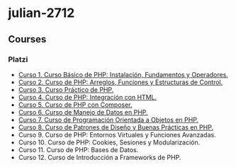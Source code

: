 # julian-2712
## Courses
### Platzi

* [Curso 1. Curso Básico de PHP: Instalación, Fundamentos y Operadores.](https://github.com/julian-2712/Curso-1?tab=readme-ov-file#ruta-php)
* [Curso 2. Curso de PHP: Arreglos, Funciones y Estructuras de Control.](https://github.com/julian-2712/Curso-2?tab=readme-ov-file#ruta-php)
* [Curso 3. Curso Práctico de PHP.](https://github.com/julian-2712/Curso-3?tab=readme-ov-file#ruta-php)
* [Curso 4. Curso de PHP: Integración con HTML.](https://github.com/julian-2712/Curso-4?tab=readme-ov-file#ruta-php)
* [Curso 5. Curso de PHP con Composer.](https://github.com/julian-2712/Curso-5?tab=readme-ov-file#ruta-php)
* [Curso 6. Curso de Manejo de Datos en PHP.](https://github.com/julian-2712/Curso-6?tab=readme-ov-file#ruta-php)
* [Curso 7. Curso de Programación Orientada a Objetos en PHP.](https://github.com/julian-2712/Curso-7?tab=readme-ov-file#ruta-php)
* [Curso 8. Curso de Patrones de Diseño y Buenas Prácticas en PHP.](https://github.com/julian-2712/Curso-8?tab=readme-ov-file#ruta-php)
* Curso 9. Curso de PHP: Entornos Virtuales y Funciones Avanzadas.
* Curso 10. Curso de PHP: Cookies, Sesiones y Modularización.
* Curso 11. Curso de PHP: Bases de Datos.
* Curso 12. Curso de Introducción a Frameworks de PHP.
